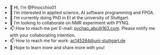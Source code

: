 - 👋 Hi, I’m @Pinocchio01
- 👀 I’m interested in applied science, AI software programming and FPGA.
- 🌱 I’m currently doing PhD in EI at the university of Stuttgart.
- 💞️ I’m looking to collaborate on NMR experiment with PYNQ.
- 📫 How to reach me per E-mail: pychao_abc@163.com. Please notify me with your collaborating intention.
- 📫 How to reach me for work: ac145264@uni-stuttgart.de
- 🎉 Hope to learn more and share more with you!

<!---
Pinocchio01/Pinocchio01 is a ✨ special ✨ repository because its `README.md` (this file) appears on your GitHub profile.
You can click the Preview link to take a look at your changes.
--->
